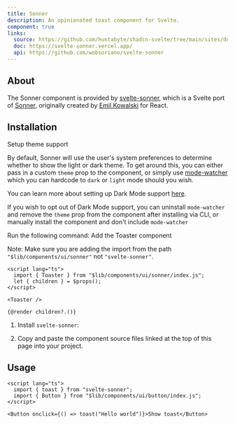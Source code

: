 ```yaml
---
title: Sonner
description: An opinionated toast component for Svelte.
component: true
links:
  source: https://github.com/huntabyte/shadcn-svelte/tree/main/sites/docs/src/lib/registry/default/ui/sonner
  doc: https://svelte-sonner.vercel.app/
  api: https://github.com/wobsoriano/svelte-sonner
---
```


<script>
  import { ComponentPreview, ManualInstall, Steps, Step, PMAddComp, PMInstall } from '$lib/components/docs';
</script>

<ComponentPreview name="sonner-demo">

<div></div>

</ComponentPreview>

## About

The Sonner component is provided by [svelte-sonner](https://svelte-sonner.vercel.app/), which is a Svelte port of [Sonner](https://sonner.emilkowal.ski/), originally created by [Emil Kowalski](https://twitter.com/emilkowalski_) for React.

## Installation

<Steps>

<Step>
	Setup theme support
</Step>

By default, Sonner will use the user's system preferences to determine whether to show the light or dark theme. To get around this, you can either pass in a custom `theme` prop to the component, or simply use [mode-watcher](https://github.com/svecosystem/mode-watcher) which you can hardcode to `dark` or `light` mode should you wish.

You can learn more about setting up Dark Mode support [here](/docs/dark-mode).

If you wish to opt out of Dark Mode support, you can uninstall `mode-watcher` and remove the `theme` prop from the component after installing via CLI, or manually install the component and don't include `mode-watcher`

<Step>
	Run the following command:
</Step>

<PMAddComp name="sonner" />

<Step>
	Add the Toaster component
</Step>

Note: Make sure you are adding the import from the path `"$lib/components/ui/sonner"` not `"svelte-sonner"`.

```svelte title="+layout.svelte" {2,5}
<script lang="ts">
  import { Toaster } from "$lib/components/ui/sonner/index.js";
  let { children } = $props();
</script>

<Toaster />

{@render children?.()}
```

</Steps>

<ManualInstall>

1. Install `svelte-sonner`:

<PMInstall command="svelte-sonner -D" />

2. Copy and paste the component source files linked at the top of this page into your project.

</ManualInstall>

## Usage

```svelte
<script lang="ts">
  import { toast } from "svelte-sonner";
  import { Button } from "$lib/components/ui/button/index.js";
</script>

<Button onclick={() => toast("Hello world")}>Show toast</Button>
```
